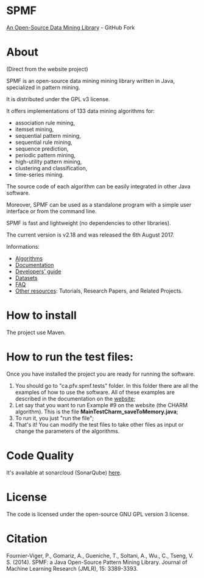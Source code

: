 # SPMF
[An Open-Source Data Mining Library](http://www.philippe-fournier-viger.com/spmf/) - GitHub Fork

# About
(Direct from the website project)

SPMF is an open-source data mining mining library written in Java, specialized in pattern mining.

It is distributed under the GPL v3 license.

It offers implementations of 133 data mining algorithms for:
- association rule mining,
- itemset mining,
- sequential pattern mining,
- sequential rule mining,
- sequence prediction,
- periodic pattern mining, 
- high-utility pattern mining,
- clustering and classification,
- time-series mining.

The source code of each algorithm can be easily integrated in other Java software.

Moreover, SPMF can be used as a standalone program with a simple user interface or from the command line.

SPMF is fast and lightweight (no dependencies to other libraries).

The current version is v2.18 and was released the 6th August 2017. 

Informations:
- [Algorithms](http://www.philippe-fournier-viger.com/spmf/index.php?link=algorithms.php)
- [Documentation](http://www.philippe-fournier-viger.com/spmf/index.php?link=documentation.php)
- [Developers' guide](http://www.philippe-fournier-viger.com/spmf/developers.php)
- [Datasets](http://www.philippe-fournier-viger.com/spmf/index.php?link=datasets.php)
- [FAQ](http://www.philippe-fournier-viger.com/spmf/index.php?link=FAQ.php)
- [Other resources](http://www.philippe-fournier-viger.com/spmf/index.php?link=resources.php): Tutorials, Research Papers, and Related Projects.


# How to install

The project use Maven.

# How to run the test files:

Once you have installed the project you are ready for running the software. 

1. You should go to "ca.pfv.spmf.tests" folder. In this folder there are all the examples of how to use the software. All of these examples are  described in the documentation on the [website](http://www.philippe-fournier-viger.com/spmf/);
2. Let say that you want to run Example #9 on the website (the CHARM algorithm). This is the file **MainTestCharm_saveToMemory.java**;
3. To run it, you just "run the file";
4. That's it! You can modify the test files to take other files as input or change the parameters of the algorithms.

# Code Quality

It's available at sonarcloud (SonarQube) [here](https://sonarcloud.io/dashboard?id=ca.pfv%3ASPMF).

# License

The code is licensed under the open-source GNU GPL version 3 license.

# Citation

Fournier-Viger, P., Gomariz, A., Gueniche, T., Soltani, A., Wu., C., Tseng, V. S. (2014). SPMF: a Java Open-Source Pattern Mining Library. Journal of Machine Learning Research (JMLR), 15: 3389-3393.

